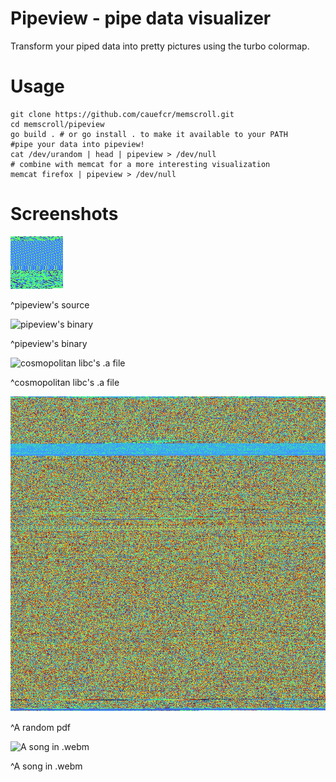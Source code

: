 # Pipeview - pipe data visualizer

Transform your piped data into pretty pictures using the turbo colormap.

# Usage

```shell
git clone https://github.com/cauefcr/memscroll.git
cd memscroll/pipeview
go build . # or go install . to make it available to your PATH
#pipe your data into pipeview!
cat /dev/urandom | head | pipeview > /dev/null
# combine with memcat for a more interesting visualization
memcat firefox | pipeview > /dev/null
```

# Screenshots

![pipeview's source](screenshots/pipeview.go.png)

^pipeview's source

![pipeview's binary](screenshots/pipeview-bin.png)

^pipeview's binary

![cosmopolitan libc's .a file](screenshots/cosmopolitan.a.png)

^cosmopolitan libc's .a file

![A random pdf](screenshots/random.pdf.png)

^A random pdf

![A song in .webm](screenshots/a-song-in-webm.png)

^A song in .webm